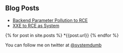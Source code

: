 ## Blog Posts

* [Backend Parameter Pollution to RCE](_pages/2022-06-03-parameter-injection-to-rce.md)
* [XXE to RCE as System](_pages/2022-06-04-XXE-to-system.md)

{% for post in site.posts %}
*{{post.url}}
{% endfor %}

You can follow me on twitter at [@systemdumb](https://twitter.com/systemdumb)
